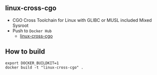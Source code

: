 linux-cross-cgo
------

* CGO Cross Toolchain for Linux with GLIBC or MUSL included Mixed Sysroot
* Push to `Docker Hub`
  - [linux-cross-cgo](https://hub.docker.com/r/valord577/linux-cross-cgo/tags)

How to build 
------

```shell
export DOCKER_BUILDKIT=1
docker build -t "linux-cross-cgo" .
```
